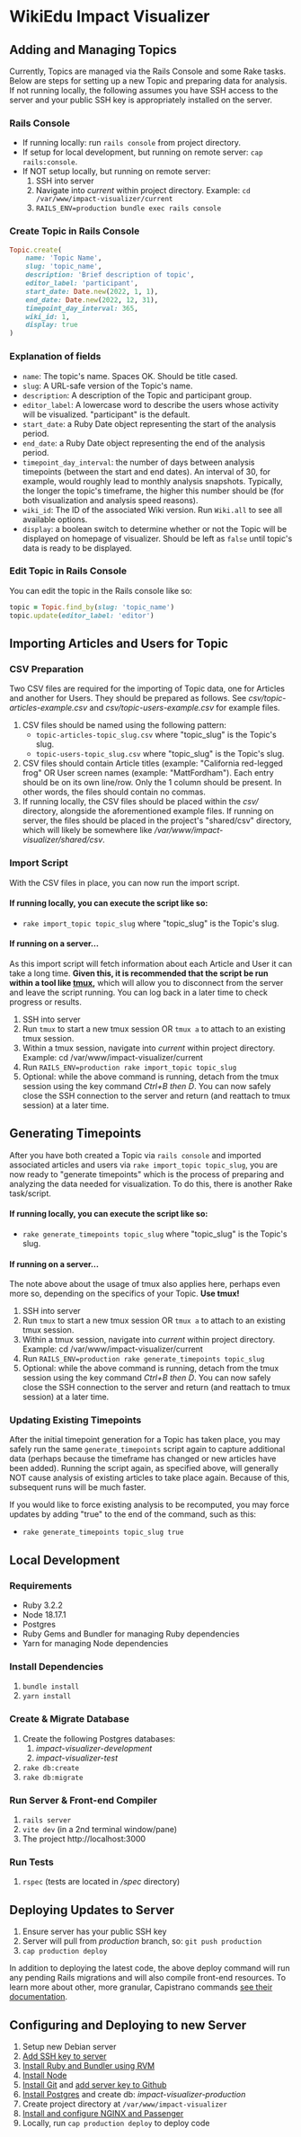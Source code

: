 # WikiEdu Impact Visualizer

## Adding and Managing Topics

Currently, Topics are managed via the Rails Console and some Rake tasks. Below are steps for setting up a new Topic and preparing data for analysis. If not running locally, the following assumes you have SSH access to the server and your public SSH key is appropriately installed on the server.

### Rails Console

- If running locally: run `rails console` from project directory.
- If setup for local development, but running on remote server: `cap rails:console`.
- If NOT setup locally, but running on remote server:
	1. SSH into server
	2. Navigate into *current* within project directory. Example: `cd /var/www/impact-visualizer/current`
	3. `RAILS_ENV=production bundle exec rails console`

### Create Topic in Rails Console
```ruby
Topic.create(
	name: 'Topic Name',
	slug: 'topic_name',
	description: 'Brief description of topic',
	editor_label: 'participant',
	start_date: Date.new(2022, 1, 1),
	end_date: Date.new(2022, 12, 31),
	timepoint_day_interval: 365,
	wiki_id: 1,
	display: true
)
```

### Explanation of fields
- `name`: The topic's name. Spaces OK. Should be title cased. 
- `slug`: A URL-safe version of the Topic's name. 
- `description`: A description of the Topic and participant group.
- `editor_label`: A lowercase word to describe the users whose activity will be visualized. "participant" is the default.
- `start_date`: a Ruby Date object representing the start of the analysis period.
- `end_date`: a Ruby Date object representing the end of the analysis period.
- `timepoint_day_interval`: the number of days between analysis timepoints (between the start and end dates). An interval of 30, for example, would roughly lead to monthly analysis snapshots. Typically, the longer the topic's timeframe, the higher this number should be (for both visualization and analysis speed reasons). 
- `wiki_id`: The ID of the associated Wiki version. Run `Wiki.all` to see all available options.
- `display`: a boolean switch to determine whether or not the Topic will be displayed on homepage of visualizer. Should be left as `false` until topic's data is ready to be displayed.

### Edit Topic in Rails Console
You can edit the topic in the Rails console like so:

```ruby
topic = Topic.find_by(slug: 'topic_name')
topic.update(editor_label: 'editor')
```

## Importing Articles and Users for Topic

### CSV Preparation
Two CSV files are required for the importing of Topic data, one for Articles and another for Users. They should be prepared as follows. See *csv/topic-articles-example.csv* and *csv/topic-users-example.csv* for example files. 

1. CSV files should be named using the following pattern:
	- `topic-articles-topic_slug.csv` where "topic_slug" is the Topic's slug.
	- `topic-users-topic_slug.csv` where "topic_slug" is the Topic's slug.
2. CSV files should contain Article titles (example: "California red-legged frog" OR User screen names (example: "MattFordham"). Each entry should be on its own line/row. Only the 1 column should be present. In other words, the files should contain no commas. 
3. If running locally, the CSV files should be placed within the *csv/* directory, alongside the aforementioned example files. If running on server, the files should be placed in the project's "shared/csv" directory, which will likely be somewhere like */var/www/impact-visualizer/shared/csv*.

### Import Script

With the CSV files in place, you can now run the import script. 

#### If running locally, you can execute the script like so:

- `rake import_topic topic_slug` where "topic_slug" is the Topic's slug.

#### If running on a server...

As this import script will fetch information about each Article and User it can take a long time. **Given this, it is recommended that the script be run within a tool like [tmux](https://github.com/tmux/tmux/wiki/Getting-Started),** which will allow you to disconnect from the server and leave the script running. You can log back in a later time to check progress or results. 

1. SSH into server
2. Run `tmux` to start a new tmux session OR `tmux a` to attach to an existing tmux session. 
2. Within a tmux session, navigate into *current* within project directory. Example: cd /var/www/impact-visualizer/current
3. Run `RAILS_ENV=production rake import_topic topic_slug`
4. Optional: while the above command is running, detach from the tmux session using the key command *Ctrl+B then D*. You can now safely close the SSH connection to the server and return (and reattach to tmux session) at a later time.

## Generating Timepoints

After you have both created a Topic via `rails console` and imported associated articles and users via `rake import_topic topic_slug`, you are now ready to "generate timepoints" which is the process of preparing and analyzing the data needed for visualization. To do this, there is another Rake task/script.

#### If running locally, you can execute the script like so:

- `rake generate_timepoints topic_slug` where "topic_slug" is the Topic's slug.

#### If running on a server...

The note above about the usage of tmux also applies here, perhaps even more so, depending on the specifics of your Topic. **Use tmux!**

1. SSH into server
2. Run `tmux` to start a new tmux session OR `tmux a` to attach to an existing tmux session. 
2. Within a tmux session, navigate into *current* within project directory. Example: cd /var/www/impact-visualizer/current
3. Run `RAILS_ENV=production rake generate_timepoints topic_slug`
4. Optional: while the above command is running, detach from the tmux session using the key command *Ctrl+B then D*. You can now safely close the SSH connection to the server and return (and reattach to tmux session) at a later time.

### Updating Existing Timepoints

After the initial timepoint generation for a Topic has taken place, you may safely run the same `generate_timepoints` script again to capture additional data (perhaps because the timeframe has changed or new articles have been added). Running the script again, as specified above, will generally NOT cause analysis of existing articles to take place again. Because of this, subsequent runs will be much faster. 

If you would like to force existing analysis to be recomputed, you may force updates by adding "true" to the end of the command, such as this:

- `rake generate_timepoints topic_slug true`


## Local Development

### Requirements
- Ruby 3.2.2
- Node 18.17.1
- Postgres
- Ruby Gems and Bundler for managing Ruby dependencies
- Yarn for managing Node dependencies

### Install Dependencies

1. `bundle install`
2. `yarn install`

### Create & Migrate Database

1. Create the following Postgres databases:
	1. *impact-visualizer-development*
	2. *impact-visualizer-test*
3. `rake db:create`
4. `rake db:migrate`

### Run Server & Front-end Compiler

1. `rails server`
2. `vite dev` (in a 2nd terminal window/pane)
3. The project http://localhost:3000

### Run Tests

1. `rspec` (tests are located in */spec* directory)

## Deploying Updates to Server

1. Ensure server has your public SSH key 
2. Server will pull from *production* branch, so: `git push production`
3. `cap production deploy`

In addition to deploying the latest code, the above deploy command will run any pending Rails migrations and will also compile front-end resources. To learn more about other, more granular, Capistrano commands [see their documentation](https://capistranorb.com/documentation/overview/what-is-capistrano/).

## Configuring and Deploying to new Server

1. Setup new Debian server
2. [Add SSH key to server](https://www.digitalocean.com/community/tutorials/how-to-set-up-ssh-keys-on-debian-11)
3. [Install Ruby and Bundler using RVM](https://tecadmin.net/install-ruby-on-debian/)
4. [Install Node](https://nodejs.org/en/download/package-manager#debian-and-ubuntu-based-linux-distributions)
5. [Install Git](https://www.digitalocean.com/community/tutorials/how-to-install-git-on-debian-10) and [add server key to Github](https://docs.github.com/en/authentication/connecting-to-github-with-ssh/adding-a-new-ssh-key-to-your-github-account)
6. [Install Postgres](https://www.postgresql.org/download/linux/debian/) and create db: *impact-visualizer-production*
7. Create project directory at `/var/www/impact-visualizer`
8. [Install and configure NGINX and Passenger](https://www.phusionpassenger.com/docs/advanced_guides/install_and_upgrade/nginx/install/oss/bullseye.html)
9. Locally, run `cap production deploy` to deploy code
